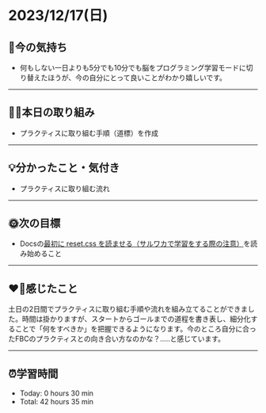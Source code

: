 # 2023/12/17(日)
## 🕺今の気持ち
- 何もしない一日よりも5分でも10分でも脳をプログラミング学習モードに切り替えたほうが、今の自分にとって良いことがわかり嬉しいです。
---

## ✍🏻本日の取り組み
- プラクティスに取り組む手順（道標）を作成
---

## 💡分かったこと・気付き
- プラクティスに取り組む流れ
---

## 🌞次の目標
- Docsの[最初に reset.css を読ませる（サルワカで学習をする際の注意）](https://bootcamp.fjord.jp/pages/192)を読み始めること
---

## ❤️‍🔥感じたこと
土日の2日間でプラクティスに取り組む手順や流れを組み立てることができました。時間は掛かりますが、スタートからゴールまでの道程を書き表し、細分化することで「何をすべきか」を把握できるようになります。今のところ自分に合ったFBCのプラクティスとの向き合い方なのかな？.....と感じています。

---

## ⏰学習時間
- Today: 0 hours 30 min
- Total: 42 hours 35 min

